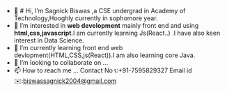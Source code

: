 - 👋 # Hi, I’m Sagnick Biswas ,a CSE undergrad in Academy of Technology,Hooghly currently in sophomore year.
- 👀 I’m interested in **web development** mainly front end and using **html,css,javascript**.I am currently learning Js(React..) .I have also keen interest in Data Science.
- 🌱 I’m currently learning front end web devlopment(HTML,CSS,js(React)).I am also learning core Java.
- 💞️ I’m looking to collaborate on ...
- 📫 How to reach me ...
     Contact No 📞:+91-7595829327
     Email id ✉️:biswassagnick2004@gmail.com


<!---
code-Sagnick9300/code-Sagnick9300 is a ✨ special ✨ repository because its `README.md` (this file) appears on your GitHub profile.
You can click the Preview link to take a look at your changes.
--->
